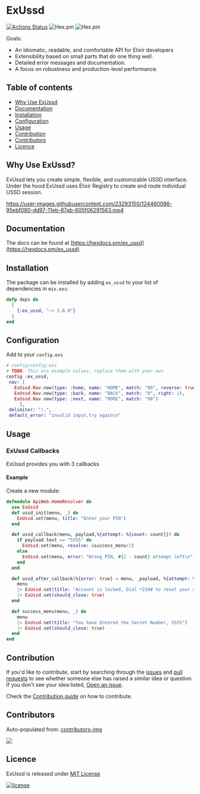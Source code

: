 # ExUssd

[![Actions Status](https://github.com/beamkenya/ex_ussd/workflows/Elixir%20CI/badge.svg)](https://github.com/beamkenya/ex_ussd/actions) ![Hex.pm](https://img.shields.io/hexpm/v/ex_ussd) ![Hex.pm](https://img.shields.io/hexpm/dt/ex_ussd)

Goals:

- An idiomatic, readable, and comfortable API for Elixir developers
- Extensibility based on small parts that do one thing well.
- Detailed error messages and documentation.
- A focus on robustness and production-level performance.

## Table of contents

- [Why Use ExUssd](#why-use-exussd)
- [Documentation](#documentation)
- [Installation](#installation)
- [Configuration](#configuration)
- [Usage](#usage)
- [Contribution](#contribution)
- [Contributors](#contributors)
- [Licence](#licence)

## Why Use ExUssd?

 ExUssd lets you create simple, flexible, and customizable USSD interface.
 Under the hood ExUssd uses Elixir Registry to create and route individual USSD session.

https://user-images.githubusercontent.com/23293150/124460086-95ebf080-dd97-11eb-87ab-605f06291563.mp4

## Documentation

The docs can be found at [https://hexdocs.pm/ex_ussd](https://hexdocs.pm/ex_ussd)

## Installation

The package can be installed
by adding `ex_ussd` to your list of dependencies in `mix.exs`:

```elixir
defp deps do
  [
    {:ex_ussd, "~> 1.0.0"}
  ]
end
```

## Configuration

Add to your `config.exs`

 ```elixir
# config/config.exs
# TODO: This are example values, replace them with your own
config :ex_ussd,
  nav: [
    ExUssd.Nav.new(type: :home, name: "HOME", match: "00", reverse: true, orientation: :vertical),
    ExUssd.Nav.new(type: :back, name: "BACK", match: "0", right: 1),
    ExUssd.Nav.new(type: :next, name: "MORE", match: "98")
      ],
  delimiter: ").",
  default_error: "invalid input,try again\n"
```

## Usage

### ExUssd Callbacks

ExUssd provides you with 3 callbacks

#### Example

Create a new module:

```elixir
defmodule ApiWeb.HomeResolver do
  use ExUssd
  def ussd_init(menu, _) do
    ExUssd.set(menu, title: "Enter your PIN")
  end

  def ussd_callback(menu, payload,%{attempt: %{count: count}}) do
    if payload.text == "5555" do
      ExUssd.set(menu, resolve: &success_menu/2)
    else
      ExUssd.set(menu, error: "Wrong PIN, #{2 - count} attempt left\n")
    end
  end

  def ussd_after_callback(%{error: true} = menu, _payload, %{attempt: %{count: 3}}) do
    menu
    |> ExUssd.set(title: "Account is locked, Dial *234# to reset your account")
    |> ExUssd.set(should_close: true)
  end

  def success_menu(menu, _) do
    menu
    |> ExUssd.set(title: "You have Entered the Secret Number, 5555")
    |> ExUssd.set(should_close: true)
  end
end
```

## Contribution

If you'd like to contribute, start by searching through the [issues](https://github.com/beamkenya/ex_ussd/issues) and [pull requests](https://github.com/beamkenya/ex_ussd/pulls) to see whether someone else has raised a similar idea or question.
If you don't see your idea listed, [Open an issue](https://github.com/beamkenya/ex_ussd/issues).

Check the [Contribution guide](contributing.md) on how to contribute.

## Contributors

Auto-populated from:
[contributors-img](https://contributors-img.firebaseapp.com/image?repo=beamkenya/ex_ussd)

<a href="https://github.com/beamkenya/ex_pesa/graphs/contributors">
  <img src="https://contributors-img.firebaseapp.com/image?repo=beamkenya/ex_ussd" />
</a>

## Licence

ExUssd is released under [MIT License](https://github.com/appcues/exsentry/blob/master/LICENSE.txt)

[![license](https://img.shields.io/github/license/mashape/apistatus.svg?style=for-the-badge)](#)
